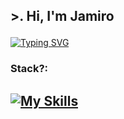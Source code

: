 ## <p align = "Left">>. Hi, I'm Jamiro </p> #

[![Typing SVG](https://readme-typing-svg.demolab.com?font=Fira+Code&duration=4200&pause=1000&color=F7F7F7&random=false&width=435&lines=%3EI'm+an+Android+developer%E2%9A%A1;%3EAlways+looking+for+new+challenges+%F0%9F%8C%90)](https://git.io/typing-svg)

<h3>Stack?: </h3>

[![My Skills](https://skillicons.dev/icons?i=kotlin,java,flutter,dart,firebase,idea,androidstudio,bash,gradle,linux,mysql,postgres,,,arduino,py,react,sublime,postman,raspberrypi,git,docker,&perline=12)](https://skillicons.dev)
--------------------------------------------
